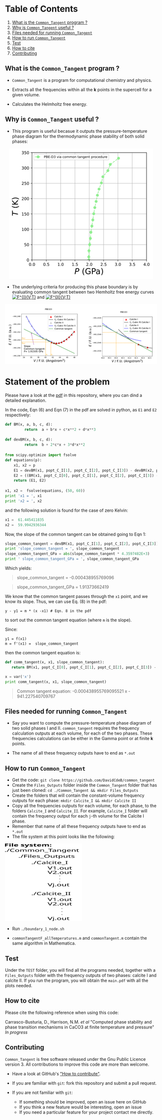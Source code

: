 #

# Table of Contents

1. [What is the `Common_Tangent` program ?](#example)
2. [Why is `Common_Tangent` useful ?](#example2)
3. [Files needed for running `Common_Tangent`](#example3)
6. [How to run `Common_Tangent`](#example4)
7. [Test](#example5)
8. [How to cite](#example6)
9. [Contributing](#example7)


<a name="example"></a>
## What is the `Common_Tangent` program ?

* `Common_Tangent` is a program for computational chemistry and physics.

* Extracts all the frequencies within all the **k** points in the supercell for a given volume.

* Calculates the Helmholtz free energy.

<a name="example2"></a>
## Why is `Common_Tangent` useful ?

* This program is useful becasue it outputs the pressure-temperature phase diagram for the thermodynamic phase stability of both solid phases:

<!--<img  align="center" src="https://github.com/DavidCdeB/QHA_2D/blob/master/Images_for_README_md/PT_phase_Boundary_edit.png" width="256" height="256" title="Github Logo"> -->

<p align="center">
  <img width="476.64883" height="432.45349" src="https://github.com/DavidCdeB/Common_Tangent/blob/master/TEST/calcite_I_and_II_phase_boundary.svg">
</p>

* The underlying criteria for producing this phase boundary is
by evaluating common tangent between two Hemholtz free energy curves
<a href="https://www.codecogs.com/eqnedit.php?latex=F^{I}(V;T)" target="_blank"><img src="https://latex.codecogs.com/gif.latex?F^{I}(V;T)" title="F^{I}(V;T)" /></a> and <a href="https://www.codecogs.com/eqnedit.php?latex=F^{II}(V;T)" target="_blank"><img src="https://latex.codecogs.com/gif.latex?F^{II}(V;T)" title="F^{II}(V;T)" /></a>

<p align="center">
  <img src="https://github.com/DavidCdeB/Common_Tangent/blob/master/Images_for_README_md/common_tangent_presentatione.png">
</p>


# Statement of the problem

Please have a look at the [pdf](https://github.com/DavidCdeB/Common_Tangent/blob/master/TEST/example_image/lab_report_1.pdf) in this repository, where you can dind a detailed explanation.

<!--
As a brief summary:

Say we have two curves `f1(x)` and `f2(x)`:

the slope of the common tangent can be obtained as:

```slope of common tangent = (f1(x1) - f2(x2)) / (x1 - x2) = f1'(x1) = f2'(x2)```

```python
s = "Python syntax highlighting"
print s
```


So that in the end we have a system of 2 equations with 2 unknowns:

```
f1'(x1) = f2'(x2) # Eqn. 1
(f1(x1) - f2(x2)) / (x1 - x2) = f1'(x1) # Eqn. 2
```
We would have to solve this system of 2 non-linear equations and 2 unknowns.

The 1st answer in the following link solves this on Mathematica, for the case of `f(x)` and `g(x)` being quadratic (which is not our case):
https://stackoverflow.com/questions/8592200/mathematica-tangent-of-two-curves -->

In the code, Eqn (6) and Eqn (7) in the pdf are solved in python, as
`E1` and `E2` respectively:

```python
def BM(x, a, b, c, d):
         return  a + b*x + c*x**2 + d*x**3

def devBM(x, b, c, d):
         return  b + 2*c*x + 3*d*x**2

from scipy.optimize import fsolve
def equations(p):
    x1, x2 = p
    E1 = devBM(x1, popt_C_I[1], popt_C_I[2], popt_C_I[3]) - devBM(x2, popt_14[1], popt_14[2], popt_14[3])
    E2 = ((BM(x1, popt_C_I[0], popt_C_I[1], popt_C_I[2], popt_C_I[3]) - BM(x2, popt_14[0], popt_14[1], popt_14[2], popt_14[3])) / (x1 - x2)) - devBM(x1, popt_C_I[1], popt_C_I[2], popt_C_I[3])
    return (E1, E2)

x1, x2 =  fsolve(equations, (50, 60))
print 'x1 = ', x1
print 'x2 = ', x2

```

and the following solution is found for the case of zero Kelvin:

```python
x1 =  61.445411835
x2 =  59.9942936344
```
Now, the slope of the common tangent can be obtained going to Eqn 1:

```python
slope_common_tangent = devBM(x1, popt_C_I[1], popt_C_I[2], popt_C_I[3])
print 'slope_common_tangent = ', slope_common_tangent
slope_common_tangent_GPa = abs(slope_common_tangent * 4.3597482E+3)
print ' slope_common_tangent_GPa = ', slope_common_tangent_GPa
```
Which yields:

> slope_common_tangent =  -0.000438955769096

> slope_common_tangent_GPa =  1.91373662419

We know that the common tangent passes through the `x1` point, and we know its slope. Thus, we can use Eq. (8) in the pdf:

    y - y1 = m * (x -x1) # Eqn. 8 in the pdf 

to sort out the common tangent equation (where `m` is the slope).

Since:

    y1 = f(x1)
    m = f'(x1) =  slope_common_tangent

then the common tangent equation is:

```python
def comm_tangent(x, x1, slope_common_tangent):
   return BM(x1, popt_C_I[0], popt_C_I[1], popt_C_I[2], popt_C_I[3]) - slope_common_tangent * x1 + slope_common_tangent * x
```
```python
x = var('x')
print comm_tangent(x, x1, slope_common_tangent)
```
> Common tangent equation: -0.000438955769095521 x - 941.227540709767

<a name="example3"></a>
## Files needed for running `Common_Tangent`

* Say you want to compute the pressure-temperature phase diagram of two
solid phases I and II.
 `common_tangent` requires the frequency calculation outputs at each volume, for each of the two phases.
These frequencies calculations can be either in the Gamma point or at finite **k** points.

* The name of all these frequency outputs have to end as `*.out`


<a name="example4"></a>
## How to run `Common_Tangent`

* Get the code: `git clone https://github.com/DavidCdeB/common_tangent`
* Create the `Files_Outputs` folder inside the `Common_Tangent` folder that has just been cloned: `cd ./Common_Tangent && mkdir Files_Outputs`
* Create the folders that will contain the constant-volume frequency outputs for each phase: `mkdir Calcite_I && mkdir Calcite II`
* Copy all the frequencies outputs for each volume, for each phase, to the folders `Calcite_I` and `Calcite_II`. For example, `Calcite_I` folder will contain the frequency output for each `j`-th volume for the Calcite I phase.
* Remember that name of all these frequency outputs have to end as `*.out`
* The file system at this point looks like the following:

<p align="left">
  <img width="256" height="256" src="https://github.com/DavidCdeB/Common_Tangent/blob/master/Images_for_README_md/file_system.svg">
</p>

* Run `./boundary_1_node.sh`

* `commonTangentF_allTemperatures.m` and `commonTangent.m` contain the same algorithm in Mathematica.
<a name="example7"></a>
## Test

Under the `TEST` folder, you will find all the programs
needed, together with a `Files_Outputs` folder with the frequency outputs of two phases: calcite I and calcite II.
If you run the program, you will obtain the `main.pdf` with all the plots needed.

<a name="example8"></a>
## How to cite

Please cite the following reference when using this code:

Carrasco-Busturia, D., Harrison, N.M. _et al_ "Computed phase stability and phase transition mechanisms in CaCO3 at finite temperature and pressure" _In progress_

<a name="example9"></a>
## Contributing

`Common_Tangent` is free software released under the Gnu Public Licence version 3.
All contributions to improve this code are more than welcome.

* Have a look at GitHub's ["How to contribute"](https://guides.github.com/activities/contributing-to-open-source/#contributing).

* If you are familiar with `git`: fork this repository and submit a pull request.

* If you are not familiar with `git`:

    * If something should be improved, open an issue here on GitHub
    * If you think a new feature would be interesting, open an issue
    * If you need a particular feature for your project contact me directly.

